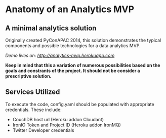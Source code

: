 Anatomy of an Analytics MVP
===========================

A minimal analytics solution
----------------------------

Originally created PyConAPAC 2014, this solution demonstrates the typical components and possible technologies for a data analytics MVP.

_Demo lives on: <http://analytics-mvp.herokuapp.com>_

**Keep in mind that this a variation of numerous possibilities based on the goals and constrants of the project. It should not be consider a prescriptive solution.**

## Services Utilized

To execute the code, config.yaml should be populated with appropriate credentials. These include:

- CouchDB host url (Heroku addon Cloudant)
- IronIO Token and Project ID (Heroku addon IronMQ)
- Twitter Developer credentials
